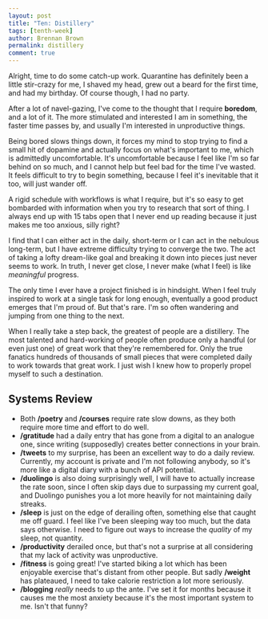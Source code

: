 ```yaml
---
layout: post
title: "Ten: Distillery"
tags: [tenth-week]
author: Brennan Brown
permalink: distillery
comment: true
---
```


Alright, time to do some catch-up work. Quarantine has definitely been a little stir-crazy for me, I shaved my head, grew out a beard for the first time, and had my birthday. Of course though, I had no party.

After a lot of navel-gazing, I've come to the thought that I require **boredom**, and a lot of it. The more stimulated and interested I am in something, the faster time passes by, and usually I'm interested in unproductive things. 

Being bored slows things down, it forces my mind to stop trying to find a small hit of dopamine and actually focus on what's important to me, which is admittedly uncomfortable. It's uncomfortable because I feel like I'm so far behind on so much, and I cannot help but feel bad for the time I've wasted. It feels difficult to try to begin something, because I feel it's inevitable that it too, will just wander off. 

A rigid schedule with workflows is what I require, but it's so easy to get bombarded with information when you try to research that sort of thing. I always end up with 15 tabs open that I never end up reading because it just makes me too anxious, silly right?

I find that I can either act in the daily, short-term or I can act in the nebulous long-term, but I have extreme difficulty trying to converge the two. The act of taking a lofty dream-like goal and breaking it down into pieces just never seems to work. In truth, I never get close, I never make (what I feel) is like *meaningful* progress.

The only time I ever have a project finished is in hindsight. When I feel truly inspired to work at a single task for long enough, eventually a good product emerges that I'm proud of. But that's rare. I'm so often wandering and jumping from one thing to the next. 

When I really take a step back, the greatest of people are a distillery. The most talented and hard-working of people often produce only a handful (or even just one) of great work that they're remembered for. Only the true fanatics hundreds of thousands of small pieces that were completed daily to work towards that great work. I just wish I knew how to properly propel myself to such a destination. 

## Systems Review

* Both **/poetry** and **/courses** require rate slow downs, as they both require more time and effort to do well. 
* **/gratitude** had a daily entry that has gone from a digital to an analogue one, since writing (supposedly) creates better connections in your brain.
* **/tweets** to my surprise, has been an excellent way to do a daily review. Currently, my account is private and I'm not following anybody, so it's more like a digital diary with a bunch of API potential.
* **/duolingo** is also doing surprisingly well, I will have to actually increase the rate soon, since I often skip days due to surpassing my current goal, and Duolingo punishes you a lot more heavily for not maintaining daily streaks.
* **/sleep** is just on the edge of derailing often, something else that caught me off guard. I feel like I've been sleeping way too much, but the data says otherwise. I need to figure out ways to increase the *quality* of my sleep, not quantity.
* **/productivity** derailed once, but that's not a surprise at all considering that my lack of activity was unproductive.
* **/fitness** is going great! I've started biking a lot which has been enjoyable exercise that's distant from other people. But sadly **/weight** has plateaued, I need to take calorie restriction a lot more seriously. 
* **/blogging** *really* needs to up the ante. I've set it for months because it causes me the most anxiety because it's the most important system to me. Isn't that funny? 